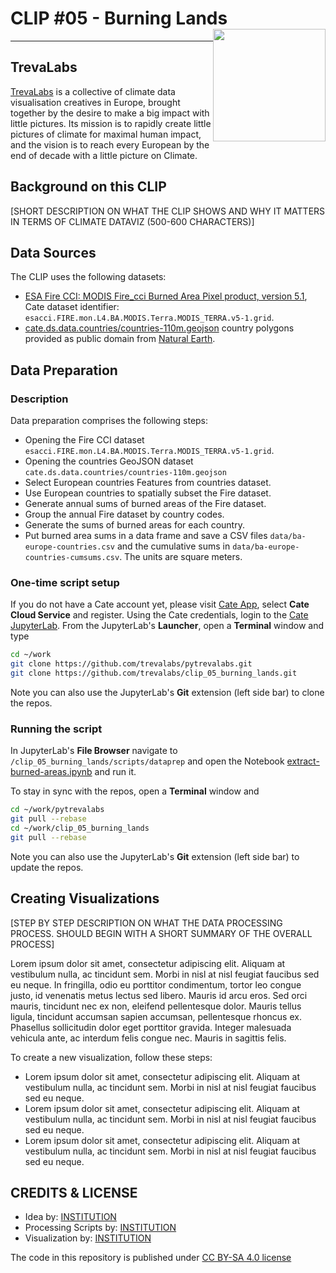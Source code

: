 # CLIP #05 - Burning Lands <img style="float: right;" src="https://trevalabs.com/wp-content/uploads/2022/12/trevelabs_logo.png" width="180">
<hr>

## TrevaLabs
 
[TrevaLabs](https://www.TrevaLabs.com) is a collective of climate data visualisation creatives in Europe, brought together by the desire to make a big impact with little pictures. Its mission is to rapidly create little pictures of climate for maximal human impact, and the vision is to reach every European by the end of decade with a little picture on Climate.

## Background on this CLIP
[SHORT DESCRIPTION ON WHAT THE CLIP SHOWS AND WHY IT MATTERS IN TERMS OF CLIMATE DATAVIZ (500-600 CHARACTERS)]

## Data Sources

The CLIP uses the following datasets:

- [ESA Fire CCI: MODIS Fire_cci Burned Area Pixel product, version 5.1](https://catalogue.ceda.ac.uk/uuid/58f00d8814064b79a0c49662ad3af537), 
  Cate dataset identifier: `esacci.FIRE.mon.L4.BA.MODIS.Terra.MODIS_TERRA.v5-1.grid`.
- [cate.ds.data.countries/countries-110m.geojson](https://github.com/CCI-Tools/cate/blob/master/cate/ds/data/countries/countries-110m.geojson) 
  country polygons provided as public domain from [Natural Earth](https://www.naturalearthdata.com/).

## Data Preparation

### Description

Data preparation comprises the following steps:

* Opening the Fire CCI dataset `esacci.FIRE.mon.L4.BA.MODIS.Terra.MODIS_TERRA.v5-1.grid`.
* Opening the countries GeoJSON dataset `cate.ds.data.countries/countries-110m.geojson` 
* Select European countries Features from countries dataset.
* Use European countries to spatially subset the Fire dataset.
* Generate annual sums of burned areas of the Fire dataset.
* Group the annual Fire dataset by country codes.
* Generate the sums of burned areas for each country.
* Put burned area sums in a data frame and save a CSV files 
  `data/ba-europe-countries.csv` and the cumulative sums in 
  `data/ba-europe-countries-cumsums.csv`. The units are square meters.

### One-time script setup

If you do not have a Cate account yet, please visit [Cate App](https://cate.climate.esa.int/), select **Cate Cloud Service** and register. 
Using the Cate credentials, login to the [Cate JupyterLab](https://cate-lab.brockmann-consult.de/). 
From the JupyterLab's **Launcher**, open a **Terminal** window and type

```bash
cd ~/work
git clone https://github.com/trevalabs/pytrevalabs.git
git clone https://github.com/trevalabs/clip_05_burning_lands.git
```

Note you can also use the JupyterLab's **Git** extension (left side bar) to clone the repos.

### Running the script

In JupyterLab's **File Browser** navigate to `/clip_05_burning_lands/scripts/dataprep` and open
the Notebook [extract-burned-areas.ipynb](scripts/dataprep/extract-burned-areas.ipynb) and run it.

To stay in sync with the repos, open a **Terminal** window and

```bash
cd ~/work/pytrevalabs
git pull --rebase
cd ~/work/clip_05_burning_lands
git pull --rebase
```

Note you can also use the JupyterLab's **Git** extension (left side bar) to update the repos.

## Creating Visualizations
[STEP BY STEP DESCRIPTION ON WHAT THE DATA PROCESSING PROCESS. SHOULD BEGIN WITH A SHORT SUMMARY OF THE OVERALL PROCESS]

Lorem ipsum dolor sit amet, consectetur adipiscing elit. Aliquam at vestibulum nulla, ac tincidunt sem. Morbi in nisl at nisl feugiat faucibus sed eu neque. In fringilla, odio eu porttitor condimentum, tortor leo congue justo, id venenatis metus lectus sed libero. Mauris id arcu eros. Sed orci mauris, tincidunt nec ex non, eleifend pellentesque dolor. Mauris tellus ligula, tincidunt accumsan sapien accumsan, pellentesque rhoncus ex. Phasellus sollicitudin dolor eget porttitor gravida. Integer malesuada vehicula ante, ac interdum felis congue nec. Mauris in sagittis felis. 

To create a new visualization, follow these steps:
- Lorem ipsum dolor sit amet, consectetur adipiscing elit. Aliquam at vestibulum nulla, ac tincidunt sem. Morbi in nisl at nisl feugiat faucibus sed eu neque. 
- Lorem ipsum dolor sit amet, consectetur adipiscing elit. Aliquam at vestibulum nulla, ac tincidunt sem. Morbi in nisl at nisl feugiat faucibus sed eu neque. 
- Lorem ipsum dolor sit amet, consectetur adipiscing elit. Aliquam at vestibulum nulla, ac tincidunt sem. Morbi in nisl at nisl feugiat faucibus sed eu neque. 

## CREDITS & LICENSE
- Idea by: [INSTITUTION](https://climate.esa.int/)
- Processing Scripts by: [INSTITUTION](https://climate.esa.int/)
- Visualization by: [INSTITUTION](https://climate.esa.int/)

The code in this repository is published under [CC BY-SA 4.0 license](https://creativecommons.org/licenses/by-sa/4.0/)
